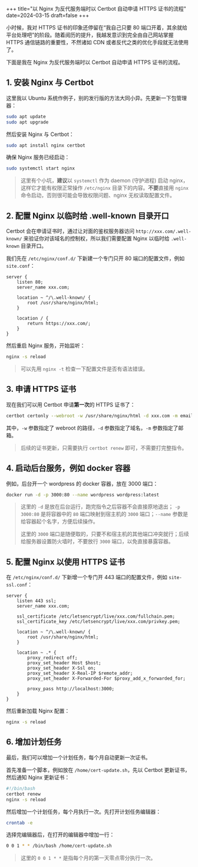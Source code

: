 +++
title="以 Nginx 为反代服务端时以 Certbot 自动申请 HTTPS 证书的流程"
date=2024-03-15
draft=false
+++

小时候，我对 HTTPS 证书的印象还停留在“我自己只要 80 端口开着，其余就给平台处理吧”的阶段。随着阅历的提升，我越发意识到完全由自己网站掌握 HTTPS 通信链路的重要性，不然诸如 CDN 或者反代之类的优化手段就无法使用了。

下面是我在 Nginx 为反代服务端时以 Certbot 自动申请 HTTPS 证书的流程。

## 1. 安装 Nginx 与 Certbot

这里我以 Ubuntu 系统作例子，别的发行版的方法大同小异。先更新一下包管理器：

```bash
sudo apt update
sudo apt upgrade
```

然后安装 Nginx 与 Certbot：

```bash
sudo apt install nginx certbot
```

确保 Nginx 服务已经启动：

```bash
sudo systemctl start nginx
```

> 这里有个小坑，**建议**以 `systemctl` 作为 daemon (守护进程) 启动 nginx，这样它才能有权限正常操作 `/etc/nginx` 目录下的内容。**不要**直接用 `nginx` 命令启动，否则很可能会导致权限问题、nginx 无权读取配置文件。

## 2. 配置 Nginx 以临时给 .well-known 目录开口

Certbot 会在申请证书时，通过让对面的鉴权服务器访问 `http://xxx.com/.well-known/` 来验证你对该域名的控制权，所以我们需要配置 Nginx 以临时给 `.well-known` 目录开口。

我们先在 `/etc/nginx/conf.d/` 下新建一个专门只开 80 端口的配置文件，例如 `site.conf`：

```nginx
server {
    listen 80;
    server_name xxx.com;

    location ~ ^/\.well-known/ {
        root /usr/share/nginx/html;
    }

    location / {
        return https://xxx.com/;
    }
}
```

然后重启 Nginx 服务，开始监听：

```bash
nginx -s reload
```

> 可以先用 `nginx -t` 检查一下配置文件是否有语法错误。

## 3. 申请 HTTPS 证书

现在我们可以用 Certbot 申请**第一次**的 HTTPS 证书了：

```bash
certbot certonly --webroot -w /usr/share/nginx/html -d xxx.com -m email@xxx.com --agree-tos
```

其中，`-w` 参数指定了 webroot 的路径，`-d` 参数指定了域名，`-m` 参数指定了邮箱。

> 后续的证书更新，只需要执行 `certbot renew` 即可，不需要打完整指令。

## 4. 启动后台服务，例如 docker 容器

例如，后台开一个 wordpress 的 docker 容器，放在 3000 端口：

```bash
docker run -d -p 3000:80 --name wordpress wordpress:latest
```

> 这里的 `-d` 是放在后台运行，跑完指令之后容器不会直接原地退出； `-p 3000:80` 是将容器中的 `80` 端口映射到宿主机的 `3000` 端口；`--name` 参数是给容器起个名字，方便后续操作。
>
> 这里的 `3000` 端口是随便取的，只要不和宿主机的其他端口冲突就行；后续给服务器设置防火墙时，不要放行 `3000` 端口，以免直接暴露容器。

## 5. 配置 Nginx 以使用 HTTPS 证书

在 `/etc/nginx/conf.d/` 下新增一个专门开 443 端口的配置文件，例如 `site-ssl.conf`：

```nginx
server {
    listen 443 ssl;
    server_name xxx.com;

    ssl_certificate /etc/letsencrypt/live/xxx.com/fullchain.pem;
    ssl_certificate_key /etc/letsencrypt/live/xxx.com/privkey.pem;

    location ~ ^/\.well-known/ {
        root /usr/share/nginx/html;
    }

    location ~ .* {
        proxy_redirect off;
        proxy_set_header Host $host;
        proxy_set_header X-Ssl on;
        proxy_set_header X-Real-IP $remote_addr;
        proxy_set_header X-Forwarded-For $proxy_add_x_forwarded_for;

        proxy_pass http://localhost:3000;
    }
}
```

然后重新加载 Nginx 配置：

```bash
nginx -s reload
```

## 6. 增加计划任务

最后，我们可以增加一个计划任务，每个月自动更新一次证书。

首先准备一个脚本，例如放在 `/home/cert-update.sh`，先以 Certbot 更新证书，然后通知 Nginx 更新证书：

```bash
#!/bin/bash
certbot renew
nginx -s reload
```

然后增加一个计划任务，每个月执行一次。先打开计划任务编辑器：

```bash
crontab -e
```

选择完编辑器后，在打开的编辑器中增加一行：

```bash
0 0 1 * * /bin/bash /home/cert-update.sh
```

> 这里的 `0 0 1 * *` 是指每个月的第一天零点零分执行一次。

